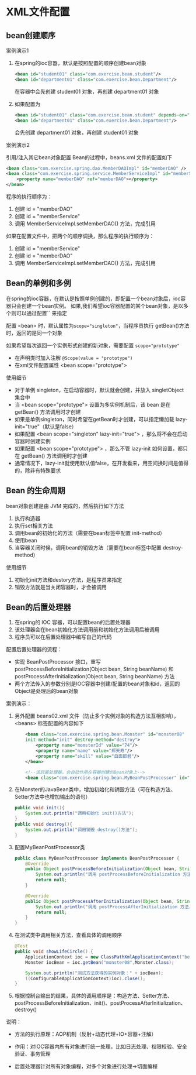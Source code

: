 # XML文件配置

## bean创建顺序

案例演示1

1. 在spring的ioc容器，默认是按照配置的顺序创建bean对象

   ```xml
   <bean id="student01" class="com.exercise.bean.student"/>
   <bean id="department01" class="com.exercise.bean.Department"/>
   ```

   在容器中会先创建 student01 对象，再创建 department01 对象

2. 如果配置为

   ```xml
   <bean id="student01" class="com.exercise.bean.student" depends-on="department01"/>
   <bean id="department01" class="com.exercise.bean.Department"/>
   ```

   会先创建 department01 对象，再创建 student01 对象



案例演示2

引用/注入其它bean对象配置 Bean的过程中，beans.xml 文件的配置如下

```xml
<bean class="com.exercise.spring.dao.MemberDAOImpl" id="memberDAO" />
<bean class="com.exercise.spring.service.MemberServiceImpl" id="memberService" >
    <property name="memberDAO" ref="memberDAO"></property>
</bean>
```

程序的执行顺序为：

1. 创建 id = "memberDAO"
2. 创建 id = "memberService"
3. 调用 MemberServiceImpl.setMemberDAO() 方法，完成引用

如果在配置文件中，把两个的顺序调换，那么程序的执行顺序为：

1. 创建 id = "memberService"
2. 创建 id = "memberDAO"
3. 调用 MemberServiceImpl.setMemberDAO() 方法，完成引用



## Bean的单例和多例

在spring的ioc容器，在默认是按照单例创建的，即配置一个bean对象后，ioc容器只会创建一个bean实例。
如果,我们希望ioc容器配置的某个bean对象，是以多个则可以通过配置``
来指定

配置 \<bean> 时，默认属性为`scope="singleton"`，当程序员执行 getBean()方法时，返回的是同一个对象

如果希望每次返回一个实例形式创建的新对象，需要配置 `scope="prototype"`

* 在声明类时加入注解 `@Scope(value = "prototype")`
* 在xml文件配置属性 \<bean scope="prototype">

使用细节

* 对于单例 singleton，在启动容器时，默认就会创建，并放入 singletObject 集合中
* 当 \<bean scope="prototype"> 设置为多实例机制后，该 bean 是在 getBean() 方法调用时才创建
* 如果是单例singleton，同时希望在getBean时才创建，可以指定懒加载 lazy-init="true"（默认是false）
* 如果配置 \<bean scope="singleton" lazy-init="true"> ，那么将不会在启动容器时创建实例
* 如果配置 \<bean scope="prototype"> ，那么不管 lazy-init 如何设置，都只在 getBean() 方法调用时才创建
* 通常情况下，lazy-init就使用默认值false，在开发看来，用空间换时间是值得的，除非有特殊要求



## Bean 的生命周期

bean对象创建是由 JVM 完成的，然后执行如下方法

1. 执行构造器
2. 执行set相关方法
3. 调用bean的初始化的方法（需要在bean标签中配置 init-method）
4. 使用bean
5. 当容器关闭时候，调用bean的销毁方法（需要在bean标签中配置 destroy-method）

使用细节

1. 初始化init方法和destory方法，是程序员来指定
2. 销毁方法就是当关闭容器时，才会被调用



## Bean的后置处理器

1. 在spring的 IOC 容器，可以配置bean的后置处理器
2. 该处理器会在bean初始化方法调用前和初始化方法调用后被调用
3. 程序员可以在后置处理器中编写自己的代码

配置后置处理器的流程：

* 实现 BeanPostProcessor 接口，重写 postProcessBeforeInitialization(Object bean, String beanName) 和 postProcessAfterInitialization(Object bean, String beanName) 方法
* 两个方法传入的参数分别是IOC容器中创建/配置的bean对象和id，返回的Object是处理后的bean对象

案例演示：

1. 另外配置 beans02.xml 文件（防止多个实例对象的构造方法互相影响），\<beans> 标签配置的内容如下

   ```xml
       <bean class="com.exercise.spring.bean.Monster" id="monster08"
       init-method="init" destroy-method="destroy">
           <property name="momsterId" value="74"/>
           <property name="name" value="郑天寿"/>
           <property name="skill" value="白面郎君"/>
       </bean>
   
       <!--该后置处理器，会自动作用在容器创建的Bean对象上-->
       <bean class="com.exercise.spring.bean.MyBeanPostProcessor" id="myBeanPostProcessor"/>
   ```

2. 在Monster的JavaBean类中，增加初始化和销毁方法（可在构造方法、Setter方法中也增加输出的语句）

   ```java
   public void init(){
       System.out.println("调用初始化 init()方法");
   }
   public void destroy(){
       System.out.println("调用销毁 destroy()方法");
   }
   ```

3. 配置MyBeanPostProcessor类

   ```java
   public class MyBeanPostProcessor implements BeanPostProcessor {
       @Override
       public Object postProcessBeforeInitialization(Object bean, String beanName) throws BeansException {
           System.out.println("调用 postProcessBeforeInitialization 方法，bean对象实例：" + bean + "bean对象的id：" + beanName);
           return null;
       }
   
       @Override
       public Object postProcessAfterInitialization(Object bean, String beanName) throws BeansException {
           System.out.println("调用 postProcessAfterInitialization 方法，bean对象实例：" + bean + "bean对象的id：" + beanName);
           return null;
       }
   }
   ```

4. 在测试类中调用相关方法，查看具体的调用顺序

   ```java
   @Test
   public void showLifeCircle() {
       ApplicationContext ioc = new ClassPathXmlApplicationContext("beans02.xml");
       Monster iocBean = ioc.getBean("monster08",Monster.class);
   
       System.out.println("测试方法获得的实例对象：" + iocBean);
       ((ConfigurableApplicationContext)ioc).close();
   }
   ```

5. 根据控制台输出的结果，具体的调用顺序是：构造方法、Setter方法、postProcessBeforeInitialization、init()、postProcessAfterInitialization、destroy()

说明：

* 方法的执行原理：AOP机制（反射+动态代理+IO+容器+注解）

* 作用：对IOC容器内所有对象进行统一处理，比如日志处理、权限校验、安全验证、事务管理

* 后置处理器针对所有对象编程，对多个对象进行处理→切面编程

  



